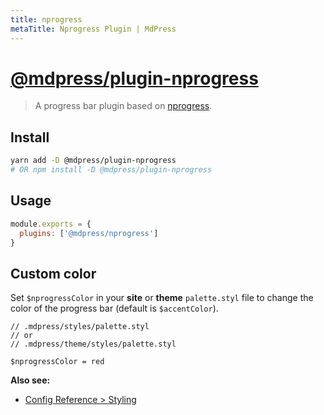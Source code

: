 ```yaml
---
title: nprogress
metaTitle: Nprogress Plugin | MdPress
---
```


# [@mdpress/plugin-nprogress](https://github.com/LinFeng1997/mdpress/tree/master/packages/%40vuepress/plugin-nprogress)

> A progress bar plugin based on [nprogress](https://github.com/rstacruz/nprogress).

## Install

```bash
yarn add -D @mdpress/plugin-nprogress
# OR npm install -D @mdpress/plugin-nprogress
```

## Usage

```javascript
module.exports = {
  plugins: ['@mdpress/nprogress']
}
```

## Custom color

Set `$nprogressColor` in your __site__ or __theme__ `palette.styl` file to change the color of the progress bar (default is `$accentColor`).

```stylus
// .mdpress/styles/palette.styl
// or
// .mdpress/theme/styles/palette.styl

$nprogressColor = red
```

__Also see:__

- [Config Reference > Styling](../../config/README.md#styling)
